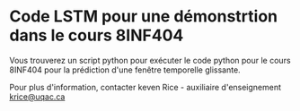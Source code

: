 # Code LSTM pour une démonstrtion dans le cours 8INF404

Vous trouverez un script python pour exécuter le code python pour le cours 8INF404 pour la prédiction d'une fenêtre temporelle glissante.

Pour plus d'information, contacter keven Rice - auxiliaire d'enseignement krice@uqac.ca
